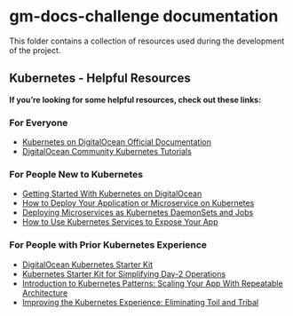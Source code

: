 # gm-docs-challenge documentation

This folder contains a collection of resources used during the development of the project.

## Kubernetes - Helpful Resources

**If you’re looking for some helpful resources, check out these links:**

### For Everyone 

* [Kubernetes on DigitalOcean Official Documentation](https://docs.digitalocean.com/products/kubernetes/)
* [DigitalOcean Community Kubernetes Tutorials](https://www.digitalocean.com/community/tutorials?subtype=-tech_talk&q=kubernetes)

### For People New to Kubernetes 

* [Getting Started With Kubernetes on DigitalOcean](https://www.digitalocean.com/community/tech_talks/getting-started-with-kubernetes-on-digitalocean)
* [How to Deploy Your Application or Microservice on Kubernetes](https://www.digitalocean.com/community/tech_talks/getting-started-with-kubernetes-on-digitalocean)
* [Deploying Microservices as Kubernetes DaemonSets and Jobs](https://www.digitalocean.com/community/tech_talks/deploying-microservices-as-kubernetes-daemonsets-and-jobs)
* [How to Use Kubernetes Services to Expose Your App](https://www.digitalocean.com/community/tech_talks/how-to-use-kubernetes-services-to-expose-your-app)

### For People with Prior Kubernetes Experience   

* [DigitalOcean Kubernetes Starter Kit](https://github.com/digitalocean/Kubernetes-Starter-Kit-Developers/)
* [Kubernetes Starter Kit for Simplifying Day-2 Operations](https://www.digitalocean.com/community/tech_talks/getting-started-with-managed-kubernetes-day-2-operations)
* [Introduction to Kubernetes Patterns: Scaling Your App With Repeatable Architecture](https://www.digitalocean.com/community/tech_talks/introduction-to-kubernetes-patterns-scaling-your-app-with-repeatable-architecture)
* [Improving the Kubernetes Experience: Eliminating Toil and Tribal](https://www.digitalocean.com/community/tech_talks/improving-the-kubernetes-experience-eliminating-toil-and-tribal-knowledge)

<!-- EOF -->

